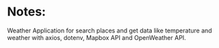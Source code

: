 # Notes:

Weather Application for search places and get data like temperature and weather with axios, dotenv, Mapbox API and OpenWeather API.